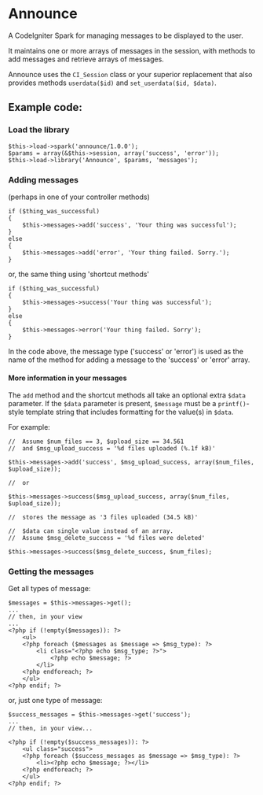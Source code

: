 Announce
============

A CodeIgniter Spark for managing messages to be displayed to the user.

It maintains one or more arrays of messages in the session, with methods
to add messages and retrieve arrays of messages.

Announce uses the `CI_Session` class or your superior replacement that 
also provides methods `userdata($id)` and `set_userdata($id, $data)`.

Example code:
-------------

### Load the library

	$this->load->spark('announce/1.0.0');
	$params = array(&$this->session, array('success', 'error'));
	$this->load->library('Announce', $params, 'messages');
	

### Adding messages

(perhaps in one of your controller methods)

	if ($thing_was_successful) 
	{
		$this->messages->add('success', 'Your thing was successful');
	}
	else
	{
		$this->messages->add('error', 'Your thing failed. Sorry.');
	}

or, the same thing using 'shortcut methods'

	if ($thing_was_successful) 
	{
		$this->messages->success('Your thing was successful');
	}
	else
	{
		$this->messages->error('Your thing failed. Sorry');
	}

In the code above, the message type ('success' or 'error')
is used as the name of the method for adding a message to the 
'success' or 'error' array.


#### More information in your messages

The `add` method and the shortcut methods all take an optional
extra `$data` parameter. 
If the `$data` parameter is present, `$message` must be a `printf()`-style 
template string that includes formatting for the value(s) in `$data`.

For example:

	//	Assume $num_files == 3, $upload_size == 34.561
	//	and $msg_upload_success = '%d files uploaded (%.1f kB)'

	$this->messages->add('success', $msg_upload_success, array($num_files, $upload_size));

	//	or

	$this->messages->success($msg_upload_success, array($num_files, $upload_size));

	//	stores the message as '3 files uploaded (34.5 kB)'

	//  $data can single value instead of an array.
	//	Assume $msg_delete_success = '%d files were deleted'

	$this->messages->success($msg_delete_success, $num_files);


### Getting the messages

Get all types of message:

	$messages = $this->messages->get();
	...
	// then, in your view
	...
	<?php if (!empty($messages)): ?>
		<ul>
		<?php foreach ($messages as $message => $msg_type): ?>
			<li class="<?php echo $msg_type; ?>">
				<?php echo $message; ?>
			</li>
		<?php endforeach; ?>
		</ul>
	<?php endif; ?>

or, just one type of message:

	$success_messages = $this->messages->get('success');
	...
	// then, in your view...
	
	<?php if (!empty($success_messages)): ?>
		<ul class="success">
		<?php foreach ($success_messages as $message => $msg_type): ?>
			<li><?php echo $message; ?></li>
		<?php endforeach; ?>
		</ul>
	<?php endif; ?>


